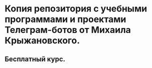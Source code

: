 # Копия репозитория с учебными программами и проектами Телеграм-ботов от Михаила Крыжановского.
## Бесплатный курс.
